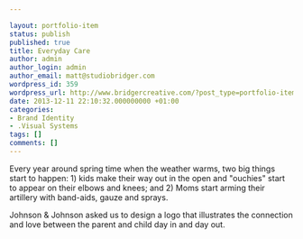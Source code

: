 ```yaml
---

layout: portfolio-item
status: publish
published: true
title: Everyday Care
author: admin
author_login: admin
author_email: matt@studiobridger.com
wordpress_id: 359
wordpress_url: http://www.bridgercreative.com/?post_type=portfolio-item&#038;p=359
date: 2013-12-11 22:10:32.000000000 +01:00
categories:
- Brand Identity
- .Visual Systems
tags: []
comments: []
---
```

Every year around spring time when the weather warms, two big things start to happen: 1) kids make their way out in the open and "ouchies" start to appear on their elbows and knees; and 2) Moms start arming their artillery with band-aids, gauze and sprays.


Johnson & Johnson asked us to design a logo that illustrates the connection and love between the parent and child day in and day out.
